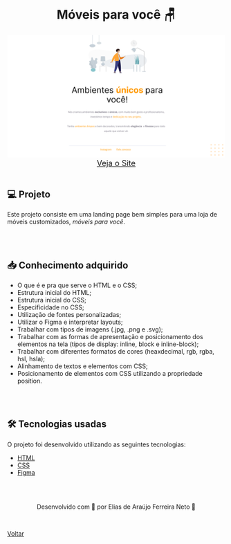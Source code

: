 <h1 align="center">Móveis para você 🪑</h1>

<img src="./demonstracao.png">


<div align="center">
    <a style="font-size: 18px" href="https://elias-neto.github.io/Explorer/nivel-02/stage-02/projeto01/codigo"> Veja o Site</a>
</div>


<br>

<h2> 💻 Projeto </h2>

Este projeto consiste em uma landing page bem simples para uma loja de móveis customizados, _móveis para você_.

<br>
<br>

<h2> 📥 Conhecimento adquirido </h2>

* O que é e pra que serve o HTML e o CSS;
* Estrutura inicial do HTML;
* Estrutura inicial do CSS;
* Especificidade no CSS;
* Utilização de fontes personalizadas;
* Utilizar o Figma e interpretar layouts;
* Trabalhar com tipos de imagens (.jpg, .png e .svg);
* Trabalhar com as formas de apresentação e posicionamento dos elementos na tela (tipos de display: inline, block e inline-block);
* Trabalhar com diferentes formatos de cores (heaxdecimal, rgb, rgba, hsl, hsla);
* Alinhamento de textos e elementos com CSS;
* Posicionamento de elementos com CSS utilizando a propriedade position.

<br>
<br>

<h2> 🛠 Tecnologias usadas </h2>

O projeto foi desenvolvido utilizando as seguintes tecnologias:

- [HTML](https://www.w3schools.com/html/)
- [CSS](https://www.w3schools.com/css/default.asp)
- [Figma](https://www.figma.com/design/)

<br>
<br>

<p align="center"> Desenvolvido com 💜 por Elias de Araújo Ferreira Neto 👋 <p>

<br>

<a href="../README.md">Voltar</a>
